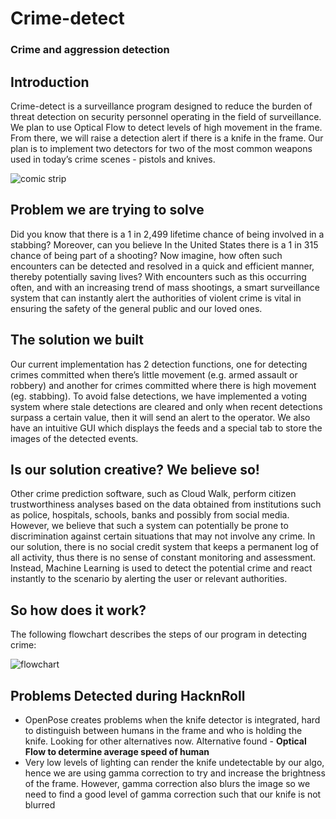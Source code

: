 # Crime-detect  
### Crime and aggression detection  
  
## Introduction  
Crime-detect is a surveillance program designed to reduce the burden of threat detection on security personnel operating in the field of surveillance. We plan to use Optical Flow to detect levels of high movement in the frame. From there, we will raise a detection alert if there is a knife in the frame. Our plan is to implement two detectors for two of the most common weapons used in today’s crime scenes - pistols and knives.

![comic strip](https://raw.githubusercontent.com/lws803/Crime-detect/master/images/Crimedetect_Comic_RedBox.png "Situation Comic")

## Problem we are trying to solve
Did you know that there is a 1 in 2,499 lifetime chance of being involved in a stabbing? Moreover, can you believe In the United States there is a 1 in 315 chance of being part of a shooting? Now imagine, how often such encounters can be detected and resolved in a quick and efficient manner, thereby potentially saving lives? With encounters such as this occurring often, and with an increasing trend of mass shootings, a smart surveillance system that can instantly alert the authorities of violent crime is vital in ensuring the safety of the general public and our loved ones.

## The solution we built 
Our current implementation has 2 detection functions, one for detecting crimes committed when there’s little movement (e.g. armed assault or robbery) and another for crimes committed where there is high movement (eg. stabbing). To avoid false detections, we have implemented a voting system where stale detections are cleared and only when recent detections surpass a certain value, then it will send an alert to the operator. We also have an intuitive GUI which displays the feeds and a special tab to store the images of the detected events.

## Is our solution creative? We believe so!
Other crime prediction software, such as Cloud Walk, perform citizen trustworthiness analyses based on the data obtained from institutions such as police, hospitals, schools, banks and possibly from social media. However, we believe that such a system can potentially be prone to discrimination against certain situations that may not involve any crime. In our solution, there is no social credit system that keeps a permanent log of all activity, thus there is no sense of constant monitoring and assessment. Instead, Machine Learning is used to detect the potential crime and react instantly to the scenario by alerting the user or relevant authorities.

## So how does it work?
The following flowchart describes the steps of our program in detecting crime:

![flowchart](https://raw.githubusercontent.com/lws803/Crime-detect/master/images/CrimeDetect_flowchart.png "Program flowchart")

## Problems Detected during HacknRoll
- OpenPose creates problems when the knife detector is integrated, hard to distinguish between humans in the frame and who is holding the knife. Looking for other alternatives now. Alternative found - **Optical Flow to determine average speed of human**
- Very low levels of lighting can render the knife undetectable by our algo, hence we are using gamma correction to try and increase the brightness of the frame. However, gamma correction also blurs the image so we need to find a good level of gamma correction such that our knife is not blurred
